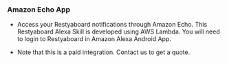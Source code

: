 ### Amazon Echo App

- Access your Restyaboard notifications through Amazon Echo. This Restyaboard Alexa Skill is developed using AWS Lambda. You will need to login to Restyaboard in Amazon Alexa Android App.

- Note that this is a paid integration. Contact us to get a quote.